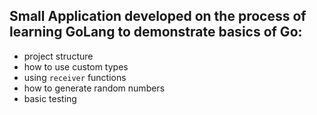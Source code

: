 ## Small Application developed on the process of learning GoLang to demonstrate basics of Go:
- project structure
- how to use custom types
- using `receiver` functions
- how to generate random numbers
- basic testing
